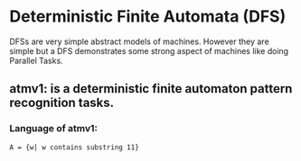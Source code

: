 # Deterministic Finite Automata (DFS)
DFSs are very simple abstract models of machines. However they are simple but a DFS demonstrates some strong aspect of machines like doing Parallel Tasks.
## atmv1: is a deterministic finite automaton pattern recognition tasks.

### Language of atmv1:
`A = {w| w contains substring 11}` 